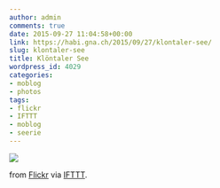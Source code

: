 ```yaml
---
author: admin
comments: true
date: 2015-09-27 11:04:58+00:00
link: https://habi.gna.ch/2015/09/27/klontaler-see/
slug: klontaler-see
title: Klöntaler See
wordpress_id: 4029
categories:
- moblog
- photos
tags:
- flickr
- IFTTT
- moblog
- seerie
---
```


![](http://ift.tt/1Lg2xR9)  

  

from [Flickr](http://flic.kr/p/yetePP) via [IFTTT](http://ift.tt/1c4nCfM).
